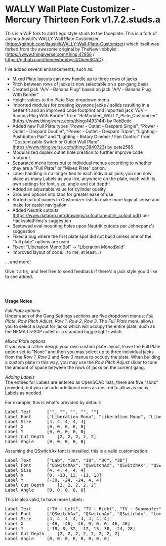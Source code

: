# WALLY Wall Plate Customizer - Mercury Thirteen Fork v1.7.2.studs.a

This is a WIP fork to add Lego style studs to the faceplate.
This is a fork of Joshua Austill's WALLY Wall Plate Customizer (https://github.com/jlaustill/WALLY-Wall-Plate-Customizer) which itself was forked from the awesome original by TheNewHobbyist (https://www.thingiverse.com/thing:47956 / https://github.com/thenewhobbyist/OpenSCAD).


I've added several enhancements, such as:

- Mixed Plate layouts can now handle up to three rows of jacks
- Pitch between rows of jacks is now selectable on a per-gang basis
- Created jack "A/V - Banana Plug"  based on jack "A/V - Banana Plug With Border"
- Height values to the Plate Size dropdown menu
- Imported modules for creating keystone jacks / solids resulting in a better fit and an improved code footprint and imported jack "A/V - Banana Plug With Border" from "ReModded_WALLY_Plate_Customizer" (https://www.thingiverse.com/thing:4493144) by RobBotic
- Added new Full Plate types "Power - Outlet - Despard Single", "Power - Outlet - Despard Double", "Power - Outlet - Despard Triple", "Lighting - Pushbutton Pair" and "Lighting - Rotary Dimmer / Fan Control" from "Customizable Switch or Outlet Wall Plate" (https://www.thingiverse.com/thing:3840723) by pete2585
- Modularized duplex outlet hole creation to further improve code footprint
- Separated menu items out to individual menus according to whether they are a "Full Plate" or "Mixed Plate" option.
- Label handling is no longer tied to each individual jack; you can now place as many Labels as you like, anywhere on the plate, each with its own settings for font, size, angle and cut depth!
- Added an adjustable value for cylinder quality
- Grouped options into tabs for greater ease of use
- Sorted cutout names in Customizer lists to make more logical sense and make for easier navigation
- Added Neutrik cutouts (https://www.datapro.net/drawings/cutouts/neutrik_cutout.pdf) per HacksolotFilms's suggestion
- Bestowed oval mounting holes upon Neutrik cutouts per Johnepanz's suggestion
- Fixed a bug where the first plate spot did not build unless one of the "full plate" options are used
- Fixed: "Liberation Mono:Bol" -> "Liberation Mono:Bold"
- Improved layout of code... to me, at least. :)

... and more!

Give it a try, and feel free to send feedback if there's a jack style you'd like to see added.


<br><br>


<b>Usage Notes</b><br>

<i>Full Plate options</i><br>
Under each of the Gang Settings sections are five dropdown menus: <i>Full Plate</i>, <i>Row Pitch Adjust</i>, <i>Row 1</i>, <i>Row 2</i>, <i>Row 3</i>. The <i>Full Plate</i> menu allows you to select a layout for jacks which will occupy the entire plate, such as the NEMA L5-30P outlet or a standard toggle light switch.

<i>Mixed Plate options</i><br>
If you would rather design your own custom plate layout, leave the Full Plate option set to "None" and then you may select up to three individual jacks from the <i>Row 1</i>, <i>Row 2</i> and <i>Row 3</i> menus to occupy the plate. When buliding a custom plate in this way, you may use the <i>Row Pitch Adjust</i> slider to tune the amount of space between the rows of jacks on the current gang.

<i>Adding Labels</i><br>
The entires for Labels are entered as OpenSCAD lists; there are five "slots" provided, but you can add additional ones as desired to allow as many Labels as needed.<br>


For example, this is what's previded by default:
<pre>
Label Text		["", "", "", "", ""]
Label Font		["Liberation Mono", "Liberation Mono", "Liberation Mono", "Liberation Mono", "Liberation Mono"]
Label Size		[4, 4, 4, 4, 4]
Label X			[0, 0, 0, 0, 0]
Label Y			[0, 0, 0, 0, 0]
Label Cut Depth		[2, 2, 2, 2, 2]
Label Angle		[0, 0, 0, 0, 0]
</pre>



Assuming the QSwitchAx font is installed, this is a valid customization:
<pre>
Label Text		["Lab", "3A", "3B", "3C", "3D"]
Label Font		["QSwitchAx", "QSwitchAx", "QSwitchAx", "QSwitchAx", "QSwitchAx"]
Label Size		[4, 4, 4, 4, 4]
Label X			[0, -13, 13, -13, 13]
Label Y			[-30, -24, -24, 4, 4]
Label Cut Depth		[2, 2, 2, 2, 2]
Label Angle		[0, 0, 0, 0, 0]
</pre>



This is also valid, to have more Labels:
<pre>
Label Text		["TV - Left", "TV - Right", "TV - Subwoofer", "Printers", "PCs - Upstairs", "PCs - Downstairs", "Doorbell Cameras", "Wii, XBox"]
Label Font		["QSwitchAx", "QSwitchAx", "QSwitchAx", "Loma", "Loma", "Loma", "Padauk", "Padauk"]
Label Size		[4, 4, 4, 4, 4, 4, 4, 4]
Label X			[-46, -46, -46, 0, 0, 0, 46, 46]
Label Y			[-18, 8, 32, -12, 13, 38, -24, 28]
Label Cut Depth		[2, 2, 2, 2, 2, 2, 2, 2]
Label Angle		[0, 0, 0, 0, 0, 0, 0, 0]
</pre>
